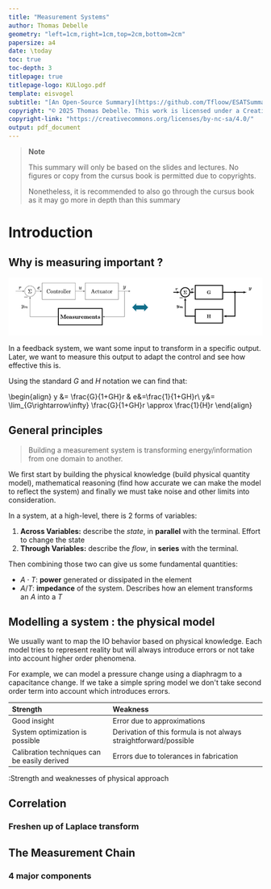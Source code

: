 ```yaml
---
title: "Measurement Systems"
author: Thomas Debelle
geometry: "left=1cm,right=1cm,top=2cm,bottom=2cm"
papersize: a4
date: \today
toc: true
toc-depth: 3
titlepage: true
titlepage-logo: KULlogo.pdf
template: eisvogel
subtitle: "[An Open-Source Summary](https://github.com/Tfloow/ESATSummary)"
copyright: "© 2025 Thomas Debelle. This work is licensed under a Creative Commons Attribution-NonCommercial-ShareAlike 4.0 International License."
copyright-link: "https://creativecommons.org/licenses/by-nc-sa/4.0/"
output: pdf_document
---
```


> **Note**
>
> This summary will only be based on the slides and lectures. No figures or copy from the cursus book is permitted due to copyrights.
>
> Nonetheless, it is recommended to also go through the cursus book as it may go more in depth than this summary

# Introduction

## Why is measuring important ?

![Typical system](image.png)

In a feedback system, we want some input to transform in a specific output. Later, we want to measure this output to adapt the control and see how effective this is. 

Using the standard $G$ and $H$ notation we can find that:


\begin{align}
    y &= \frac{G}{1+GH}r & e&=\frac{1}{1+GH}r\\
    y&= \lim_{G\rightarrow\infty} \frac{G}{1+GH}r \approx \frac{1}{H}r
\end{align}


## General principles

> Building a measurement system is transforming energy/information from one domain to another.

We first start by building the physical knowledge (build physical quantity model), mathematical reasoning (find how accurate we can make the model to reflect the system) and finally we must take noise and other limits into consideration.

In a system, at a high-level, there is 2 forms of variables:

1. **Across Variables:** describe the *state*, in **parallel** with the terminal. Effort to change the state
2. **Through Variables:** describe the *flow*, in **series** with the terminal.

Then combining those two can give us some fundamental quantities:
- $A\cdot T$: **power** generated or dissipated in the element
- $A/T$: **impedance** of the system. Describes how an element transforms an $A$ into a $T$

## Modelling a system : the physical model

We usually want to map the IO behavior based on physical knowledge. Each model tries to represent reality but will always introduce errors or not take into account higher order phenomena. 

For example, we can model a pressure change using a diaphragm to a capacitance change. If we take a simple spring model we don't take second order term into account which introduces errors.

| Strength                                     | Weakness                                                          |
| :------------------------------------------- | :---------------------------------------------------------------- |
| Good insight                                 | Error due to approximations                                       |
| System optimization is possible              | Derivation of this formula is not always straightforward/possible |
| Calibration techniques can be easily derived | Errors due to tolerances in fabrication                           |
:Strength and weaknesses of physical approach



## Correlation
### Freshen up of Laplace transform
## The Measurement Chain
### 4 major components